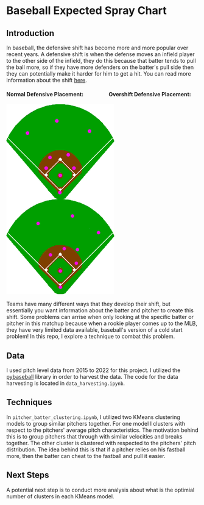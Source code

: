 # Baseball Expected Spray Chart
## Introduction
In baseball, the defensive shift has become more and more popular over recent years. A defensive shift is when the defense moves an infield player to the other side of the infield, they do this because that batter tends to pull the ball more, so if they have more defenders on the batter's pull side then they can potentially make it harder for him to get a hit. You can read more information about the shift [here](https://en.wikipedia.org/wiki/Baseball_positioning).

#### Normal Defensive Placement: &nbsp;&nbsp;&nbsp;&nbsp;&nbsp;&nbsp;&nbsp;&nbsp;&nbsp;&nbsp;&nbsp;&nbsp;&nbsp;&nbsp;&nbsp;&nbsp;&nbsp;&nbsp; Overshift Defensive Placement:
<img src="https://github.com/BrendanJenkins/Baseball-Spray-Chart/blob/main/images/Baseballpositioning-normal.png" align="left" title="Normal Defensive Alignment">  <img src="https://github.com/BrendanJenkins/Baseball-Spray-Chart/blob/main/images/Baseballpositioning-shift.png" align="centerright" title="Shift Defensive Alignment">

Teams have many different ways that they develop their shift, but essentially you want information about the batter and pitcher to create this shift. Some problems can arrise when only looking at the specific batter or pitcher in this matchup because when a rookie player comes up to the MLB, they have very limited data available, baseball's version of a cold start problem! In this repo, I explore a technique to combat this problem.  

## Data
I used pitch level data from 2015 to 2022 for this project. I utilized the [pybaseball](https://github.com/jldbc/pybaseball) library in order to harvest the data. The code for the data harvesting is located in `data_harvesting.ipynb`.

## Techniques
In `pitcher_batter_clustering.ipynb`, I utilized two KMeans clustering models to group similar pitchers together. For one model I clusters with respect to the pitchers' average pitch characteristics. The motivation behind this is to group pitchers that through with similar velocities and breaks together. The other cluster is clustered with respected to the pitchers' pitch distribution. The idea behind this is that if a pitcher relies on his fastball more, then the batter can cheat to the fastball and pull it easier.

## Next Steps
A potential next step is to conduct more analysis about what is the optimial number of clusters in each KMeans model.
